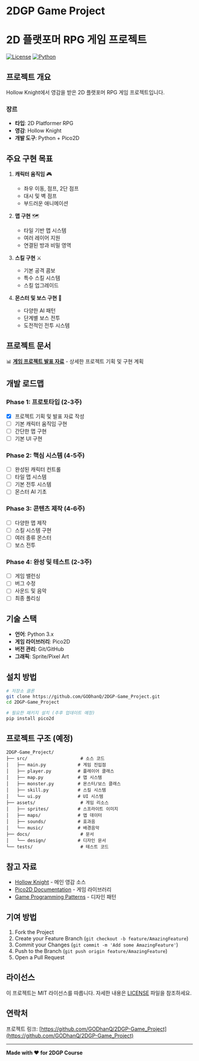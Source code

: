# 2DGP Game Project
# 2D 플랫포머 RPG 게임 프로젝트

[![License](https://img.shields.io/badge/license-MIT-blue.svg)](LICENSE)
[![Python](https://img.shields.io/badge/python-3.x-blue.svg)](https://www.python.org/)

## 프로젝트 개요

Hollow Knight에서 영감을 받은 2D 플랫포머 RPG 게임 프로젝트입니다.

### 장르
- **타입**: 2D Platformer RPG
- **영감**: Hollow Knight
- **개발 도구**: Python + Pico2D

## 주요 구현 목표

1. **캐릭터 움직임** 🎮
   - 좌우 이동, 점프, 2단 점프
   - 대시 및 벽 점프
   - 부드러운 애니메이션

2. **맵 구현** 🗺️
   - 타일 기반 맵 시스템
   - 여러 레이어 지원
   - 연결된 방과 비밀 영역

3. **스킬 구현** ⚔️
   - 기본 공격 콤보
   - 특수 스킬 시스템
   - 스킬 업그레이드

4. **몬스터 및 보스 구현** 👹
   - 다양한 AI 패턴
   - 단계별 보스 전투
   - 도전적인 전투 시스템

## 프로젝트 문서

📊 **[게임 프로젝트 발표 자료](Game_Project_Presentation.md)** - 상세한 프로젝트 기획 및 구현 계획

## 개발 로드맵

### Phase 1: 프로토타입 (2-3주)
- [x] 프로젝트 기획 및 발표 자료 작성
- [ ] 기본 캐릭터 움직임 구현
- [ ] 간단한 맵 구현
- [ ] 기본 UI 구현

### Phase 2: 핵심 시스템 (4-5주)
- [ ] 완성된 캐릭터 컨트롤
- [ ] 타일 맵 시스템
- [ ] 기본 전투 시스템
- [ ] 몬스터 AI 기초

### Phase 3: 콘텐츠 제작 (4-6주)
- [ ] 다양한 맵 제작
- [ ] 스킬 시스템 구현
- [ ] 여러 종류 몬스터
- [ ] 보스 전투

### Phase 4: 완성 및 테스트 (2-3주)
- [ ] 게임 밸런싱
- [ ] 버그 수정
- [ ] 사운드 및 음악
- [ ] 최종 폴리싱

## 기술 스택

- **언어**: Python 3.x
- **게임 라이브러리**: Pico2D
- **버전 관리**: Git/GitHub
- **그래픽**: Sprite/Pixel Art

## 설치 방법

```bash
# 저장소 클론
git clone https://github.com/GODhanQ/2DGP-Game_Project.git
cd 2DGP-Game_Project

# 필요한 패키지 설치 (추후 업데이트 예정)
pip install pico2d
```

## 프로젝트 구조 (예정)

```
2DGP-Game_Project/
├── src/                    # 소스 코드
│   ├── main.py            # 게임 진입점
│   ├── player.py          # 플레이어 클래스
│   ├── map.py             # 맵 시스템
│   ├── monster.py         # 몬스터/보스 클래스
│   ├── skill.py           # 스킬 시스템
│   └── ui.py              # UI 시스템
├── assets/                 # 게임 리소스
│   ├── sprites/           # 스프라이트 이미지
│   ├── maps/              # 맵 데이터
│   ├── sounds/            # 효과음
│   └── music/             # 배경음악
├── docs/                   # 문서
│   └── design/            # 디자인 문서
└── tests/                  # 테스트 코드
```

## 참고 자료

- [Hollow Knight](https://www.hollowknight.com/) - 메인 영감 소스
- [Pico2D Documentation](https://github.com/kd-tree/pico2d) - 게임 라이브러리
- [Game Programming Patterns](https://gameprogrammingpatterns.com/) - 디자인 패턴

## 기여 방법

1. Fork the Project
2. Create your Feature Branch (`git checkout -b feature/AmazingFeature`)
3. Commit your Changes (`git commit -m 'Add some AmazingFeature'`)
4. Push to the Branch (`git push origin feature/AmazingFeature`)
5. Open a Pull Request

## 라이선스

이 프로젝트는 MIT 라이선스를 따릅니다. 자세한 내용은 [LICENSE](LICENSE) 파일을 참조하세요.

## 연락처

프로젝트 링크: [https://github.com/GODhanQ/2DGP-Game_Project](https://github.com/GODhanQ/2DGP-Game_Project)

---

**Made with ❤️ for 2DGP Course**
